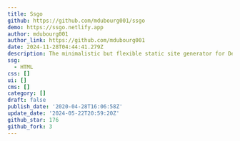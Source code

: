 ```yaml
---
title: Ssgo
github: https://github.com/mdubourg001/ssgo
demo: https://ssgo.netlify.app
author: mdubourg001
author_link: https://github.com/mdubourg001
date: 2024-11-28T04:44:41.279Z
description: The minimalistic but flexible static site generator for Deno 🦕.
ssg:
  - HTML
css: []
ui: []
cms: []
category: []
draft: false
publish_date: '2020-04-28T16:06:58Z'
update_date: '2024-05-22T20:59:20Z'
github_star: 176
github_fork: 3
---
```

